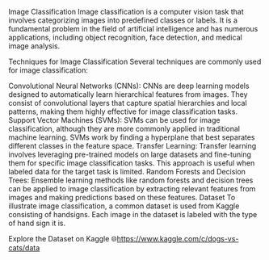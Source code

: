 Image Classification
Image classification is a computer vision task that involves categorizing images into predefined classes or labels. It is a fundamental problem in the field of artificial intelligence and has numerous applications, including object recognition, face detection, and medical image analysis.

Techniques for Image Classification
Several techniques are commonly used for image classification:

Convolutional Neural Networks (CNNs): CNNs are deep learning models designed to automatically learn hierarchical features from images. They consist of convolutional layers that capture spatial hierarchies and local patterns, making them highly effective for image classification tasks.
Support Vector Machines (SVMs): SVMs can be used for image classification, although they are more commonly applied in traditional machine learning. SVMs work by finding a hyperplane that best separates different classes in the feature space.
Transfer Learning: Transfer learning involves leveraging pre-trained models on large datasets and fine-tuning them for specific image classification tasks. This approach is useful when labeled data for the target task is limited.
Random Forests and Decision Trees: Ensemble learning methods like random forests and decision trees can be applied to image classification by extracting relevant features from images and making predictions based on these features.
Dataset
To illustrate image classification, a common dataset is used from Kaggle consisting of handsigns. Each image in the dataset is labeled with the type of hand sign it is.

Explore the Dataset on Kaggle 🌐https://www.kaggle.com/c/dogs-vs-cats/data

